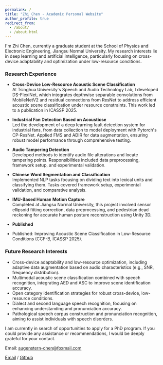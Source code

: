 ```yaml
---
permalink: /
title: "Zhi Chen - Academic Personal Website"
author_profile: true
redirect_from: 
  - /about/
  - /about.html
---
```


I'm Zhi Chen, currently a graduate student at the School of Physics and Electronic Engineering, Jiangsu Normal University. My research interests lie in deep learning and artificial intelligence, particularly focusing on cross-device adaptability and optimization under low-resource conditions.

### Research Experience

- **Cross-Device Low-Resource Acoustic Scene Classification**  
  At Tsinghua University's Speech and Audio Technology Lab, I developed DS-FlexiNet, which integrates depthwise separable convolutions from MobileNetV2 and residual connections from ResNet to address efficient acoustic scene classification under resource constraints. This work led to a publication in ICASSP 2025.

- **Industrial Fan Detection Based on Acousticse**  
  Led the development of a deep learning fault detection system for industrial fans, from data collection to model deployment with Pytorch's CP-ResNet. Applied FMS and ADIR for data augmentation, ensuring robust model performance through comprehensive testing.

- **Audio Tampering Detection**  
  Developed methods to identify audio file alterations and locate tampering points. Responsibilities included data preprocessing, framework setup, and experimental validation.

- **Chinese Word Segmentation and Classification**  
  Implemented NLP tasks focusing on dividing text into lexical units and classifying them. Tasks covered framework setup, experimental validation, and comparative analysis.

- **IMU-Based Human Motion Capture**  
  Completed at Jiangsu Normal University, this project involved sensor ellipsoid fitting correction, data preprocessing, and pedestrian dead reckoning for accurate human posture reconstruction using Unity 3D.

- **Published**  
- Published: Improving Acoustic Scene Classification in Low-Resource Conditions (CCF-B, ICASSP 2025).


### Future Research Interests
- Cross-device adaptability and low-resource optimization, including adaptive data augmentation based on audio characteristics (e.g., SNR, frequency distribution).
- Multimodal acoustic scene classification combined with speech recognition, integrating AED and ASC to improve scene identification accuracy.
- Open category identification strategies for robust cross-device, low-resource conditions.
- Dialect and second language speech recognition, focusing on enhancing understanding and pronunciation accuracy.
- Pathological speech corpus construction and pronunciation recognition, aiming to assist individuals with speech disorders.

I am currently in search of opportunities to apply for a PhD program. If you could provide any assistance or recommendations, I would be deeply grateful for your contact.

Email: augenstern-chen@foxmail.com


[Email](augenstern-chen@foxmail.com) / [Github](https://github.com/Augenstern1120)
